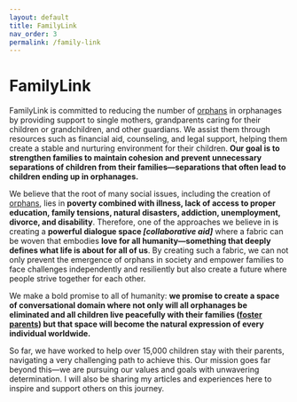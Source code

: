 ```yaml
---
layout: default
title: FamilyLink
nav_order: 3
permalink: /family-link
---
```


# FamilyLink

FamilyLink is committed to reducing the number of [orphans](../conversational-domain/orphan) in orphanages by providing support to single mothers, grandparents caring for their children or grandchildren, and other guardians. We assist them through resources such as financial aid, counseling, and legal support, helping them create a stable and nurturing environment for their children. **Our goal is to strengthen families to maintain cohesion and prevent unnecessary separations of children from their families—separations that often lead to children ending up in orphanages.**

We believe that the root of many social issues, including the creation of [orphans](../conversational-domain/orphan), lies in **poverty combined with illness, lack of access to proper education, family tensions, natural disasters, addiction, unemployment, divorce, and disability**. Therefore, one of the approaches we believe in is creating a **powerful dialogue space _[collaborative aid]_** where a fabric can be woven that embodies **love for all humanity—something that deeply defines what life is about for all of us**. By creating such a fabric, we can not only prevent the emergence of orphans in society and empower families to face challenges independently and resiliently but also create a future where people strive together for each other.

We make a bold promise to all of humanity: **we promise to create a space of conversational domain where not only will all orphanages be eliminated and all children live peacefully with their families ([foster parents](../conversational-domain/foster-parents)) but that space will become the natural expression of every individual worldwide.**

So far, we have worked to help over 15,000 children stay with their parents, navigating a very challenging path to achieve this. Our mission goes far beyond this—we are pursuing our values and goals with unwavering determination. I will also be sharing my articles and experiences here to inspire and support others on this journey.

